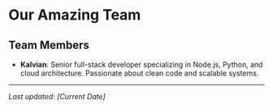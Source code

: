 #  Our Amazing Team

## Team Members
- **Kalvian**: Senior full-stack developer specializing in Node.js, Python, and cloud architecture. Passionate about clean code and scalable systems.


---
*Last updated: [Current Date]*